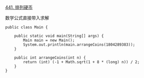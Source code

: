 [441. 排列硬币](https://leetcode-cn.com/problems/arranging-coins/)

数学公式直接带入求解

```text
public class Main {

    public static void main(String[] args) {
        Main main = new Main();
        System.out.println(main.arrangeCoins(1804289383));
    }

    public int arrangeCoins(int n) {
        return (int) (-1 + Math.sqrt(1 + 8 * (long) n)) / 2;
    }
}
```